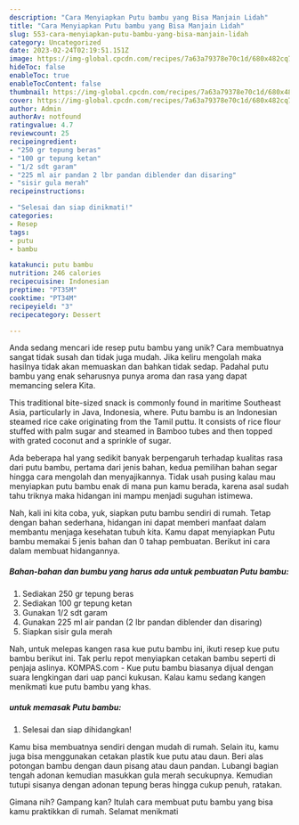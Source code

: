 ```yaml
---
description: "Cara Menyiapkan Putu bambu yang Bisa Manjain Lidah"
title: "Cara Menyiapkan Putu bambu yang Bisa Manjain Lidah"
slug: 553-cara-menyiapkan-putu-bambu-yang-bisa-manjain-lidah
category: Uncategorized
date: 2023-02-24T02:19:51.151Z
image: https://img-global.cpcdn.com/recipes/7a63a79378e70c1d/680x482cq70/putu-bambu-foto-resep-utama.jpg
hideToc: false
enableToc: true
enableTocContent: false
thumbnail: https://img-global.cpcdn.com/recipes/7a63a79378e70c1d/680x482cq70/putu-bambu-foto-resep-utama.jpg
cover: https://img-global.cpcdn.com/recipes/7a63a79378e70c1d/680x482cq70/putu-bambu-foto-resep-utama.jpg
author: Admin
authorAv: notfound
ratingvalue: 4.7
reviewcount: 25
recipeingredient:
- "250 gr tepung beras"
- "100 gr tepung ketan"
- "1/2 sdt garam"
- "225 ml air pandan 2 lbr pandan diblender dan disaring"
- "sisir gula merah"
recipeinstructions:

- "Selesai dan siap dinikmati!"
categories:
- Resep
tags:
- putu
- bambu

katakunci: putu bambu 
nutrition: 246 calories
recipecuisine: Indonesian
preptime: "PT35M"
cooktime: "PT34M"
recipeyield: "3"
recipecategory: Dessert

---
```





Anda sedang mencari ide resep putu bambu yang unik? Cara membuatnya sangat tidak susah dan tidak juga mudah. Jika keliru mengolah maka hasilnya tidak akan memuaskan dan bahkan tidak sedap. Padahal putu bambu yang enak seharusnya punya aroma dan rasa yang dapat memancing selera Kita.





This traditional bite-sized snack is commonly found in maritime Southeast Asia, particularly in Java, Indonesia, where. Putu bambu is an Indonesian steamed rice cake originating from the Tamil puttu. It consists of rice flour stuffed with palm sugar and steamed in Bamboo tubes and then topped with grated coconut and a sprinkle of sugar.

Ada beberapa hal yang sedikit banyak berpengaruh terhadap kualitas rasa dari putu bambu, pertama dari jenis bahan, kedua pemilihan bahan segar hingga cara mengolah dan menyajikannya. Tidak usah pusing kalau mau menyiapkan putu bambu enak di mana pun kamu berada, karena asal sudah tahu triknya maka hidangan ini mampu menjadi suguhan istimewa.






Nah, kali ini kita coba, yuk, siapkan putu bambu sendiri di rumah. Tetap dengan bahan sederhana, hidangan ini dapat memberi manfaat dalam membantu menjaga kesehatan tubuh kita. Kamu dapat menyiapkan Putu bambu memakai 5 jenis bahan dan 0 tahap pembuatan. Berikut ini cara dalam membuat hidangannya.

<!--inarticleads1-->

##### Bahan-bahan dan bumbu yang harus ada untuk pembuatan Putu bambu:

1. Sediakan 250 gr tepung beras
1. Sediakan 100 gr tepung ketan
1. Gunakan 1/2 sdt garam
1. Gunakan 225 ml air pandan (2 lbr pandan diblender dan disaring)
1. Siapkan sisir gula merah


Nah, untuk melepas kangen rasa kue putu bambu ini, ikuti resep kue putu bambu berikut ini. Tak perlu repot menyiapkan cetakan bambu seperti di penjaja aslinya. KOMPAS.com - Kue putu bambu biasanya dijual dengan suara lengkingan dari uap panci kukusan. Kalau kamu sedang kangen menikmati kue putu bambu yang khas. 

<!--inarticleads2-->

#####  untuk memasak Putu bambu:


1. Selesai dan siap dihidangkan!

Kamu bisa membuatnya sendiri dengan mudah di rumah. Selain itu, kamu juga bisa menggunakan cetakan plastik kue putu atau daun. Beri alas potongan bambu dengan daun pisang atau daun pandan. Lubangi bagian tengah adonan kemudian masukkan gula merah secukupnya. Kemudian tutupi sisanya dengan adonan tepung beras hingga cukup penuh, ratakan. 

Gimana nih? Gampang kan? Itulah cara membuat putu bambu yang bisa kamu praktikkan di rumah. Selamat menikmati
